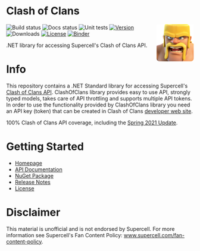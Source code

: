 # Clash of Clans
<img align="right" width="100px" src="https://github.com/tparviainen/clashofclans/raw/master/docfx/images/icon.png" />

![Build status](https://github.com/tparviainen/clashofclans/workflows/build/badge.svg)
![Docs status](https://github.com/tparviainen/clashofclans/workflows/docs/badge.svg)
![Unit tests](https://github.com/tparviainen/clashofclans/workflows/tests/badge.svg)
[![Version](https://img.shields.io/nuget/v/ClashOfClans.svg)](https://www.nuget.org/packages/ClashOfClans)
![Downloads](https://img.shields.io/nuget/dt/ClashOfClans.svg)
[![License](https://img.shields.io/github/license/tparviainen/clashofclans.svg)](https://github.com/tparviainen/clashofclans/blob/master/LICENSE)
[![Binder](https://mybinder.org/badge_logo.svg)](https://mybinder.org/v2/gh/tparviainen/clashofclans/master?urlpath=lab)

.NET library for accessing Supercell's Clash of Clans API.

# Info
This repository contains a .NET Standard library for accessing Supercell's [Clash of Clans API](https://developer.clashofclans.com/). ClashOfClans library provides easy to use API, strongly typed models, takes care of API throttling and supports multiple API tokens. In order to use the functionality provided by ClashOfClans library you need an API key (token) that can be created in Clash of Clans [developer web site](https://developer.clashofclans.com/).

100% Clash of Clans API coverage, including the [Spring 2021 Update](https://clashofclans.com/blog/release-notes/).

# Getting Started
- [Homepage](https://tparviainen.github.io/clashofclans/)
- [API Documentation](https://tparviainen.github.io/clashofclans/api/)
- [NuGet Package](https://www.nuget.org/packages/ClashOfClans)
- [Release Notes](https://github.com/tparviainen/clashofclans/releases)
- [License](https://github.com/tparviainen/clashofclans/blob/master/LICENSE)

# Disclaimer
This material is unofficial and is not endorsed by Supercell. For more information see Supercell's Fan Content Policy: www.supercell.com/fan-content-policy.

